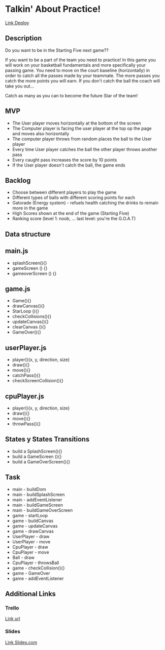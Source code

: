 # Talkin' About Practice! 
[Link Deploy](http://github.com)


## Description
Do you want to be in the Starting Five next game?? 

If you want to be a part of the team you need to practice! In this game you will work on your basketball fundamentals and more specifically your passing game. You need to move on the court baseline (horizontally) in order to catch all the passes made by your teammate. The more passes you catch the more points you will earn. If you don't catch the ball the coach will take you out...

Catch as many as you can to become the future Star of the team!


## MVP
* The User player moves horizontally at the bottom of the screen
* The Computer player is facing the user player at the top op the page and moves also horizontally
* The computer player throws from random places the ball to the User player
* Every time User player catches the ball the other player throws another pass
* Every caught pass increases the score by 10 points
* If the User player doesn't catch the ball, the game ends


## Backlog
* Choose between different players to play the game
* Different types of balls with different scoring points for each
* Gatorade (Energy system) - refuels health catching the drinks to remain more in the game
* High Scores shown at the end of the game (Starting Five)
* Ranking score (level 1: noob, ... last level: you're the G.O.A.T)


## Data structure

## main.js
- splashScreen(){}
- gameScreen () {}
- gameoverScreen () {}

## game.js

* Game(){}
* drawCanvas(){}
* StarLoop (){}
* checkCollisions(){}
* updateCanvas(){}
* clearCanvas (){}
* GameOver(){}

## userPlayer.js

* player(){x, y, direction, size}
* draw(){}
* move(){}
* catchPass(){}
* checkScreenCollision(){}

## cpuPlayer.js

* player(){x, y, direction, size}
* draw(){}
* move(){}
* throwPass(){}

## States y States Transitions

* build a SplashScreen(){}
* build a GameScreen (){}
* build a GameOverScreen(){}




## Task
* main - buildDom
* main - buildSplashScreen
* main - addEventListener
* main - buildGameScreen
* main - buildGameOverScreen
* game - startLoop
* game - buildCanvas
* game - updateCanvas
* game - drawCanvas
* UserPlayer - draw
* UserPlayer - move
* CpuPlayer - draw
* CpuPlayer - move
* Ball - draw
* CpuPlayer - throwsBall
* game - checkCollision(){}
* game - GameOver
* game - addEventListener



## Additional Links


### Trello
[Link url](https://trello.com)


### Slides
[Link Slides.com](http://slides.com)